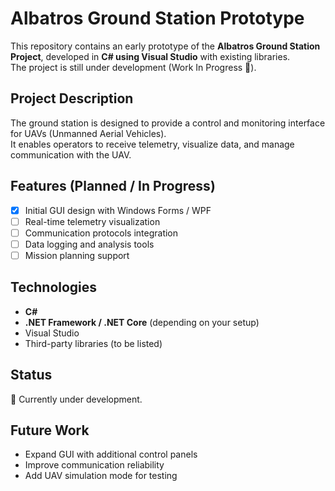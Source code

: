 # Albatros Ground Station Prototype

This repository contains an early prototype of the **Albatros Ground Station Project**, developed in **C# using Visual Studio** with existing libraries.  
The project is still under development (Work In Progress 🚧).

## Project Description
The ground station is designed to provide a control and monitoring interface for UAVs (Unmanned Aerial Vehicles).  
It enables operators to receive telemetry, visualize data, and manage communication with the UAV.

## Features (Planned / In Progress)
- [x] Initial GUI design with Windows Forms / WPF
- [ ] Real-time telemetry visualization
- [ ] Communication protocols integration
- [ ] Data logging and analysis tools
- [ ] Mission planning support

## Technologies
- **C#**
- **.NET Framework / .NET Core** (depending on your setup)
- Visual Studio
- Third-party libraries (to be listed)

## Status
🚧 Currently under development.  

## Future Work
- Expand GUI with additional control panels  
- Improve communication reliability  
- Add UAV simulation mode for testing  

